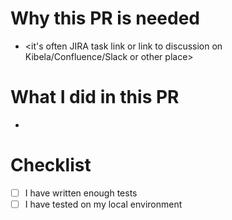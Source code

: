 # Why this PR is needed
- <it's often JIRA task link or link to discussion on Kibela/Confluence/Slack or other place>


# What I did in this PR
- <which changes or you can use commit message>

# Checklist

- [ ] I have written enough tests
- [ ] I have tested on my local environment

